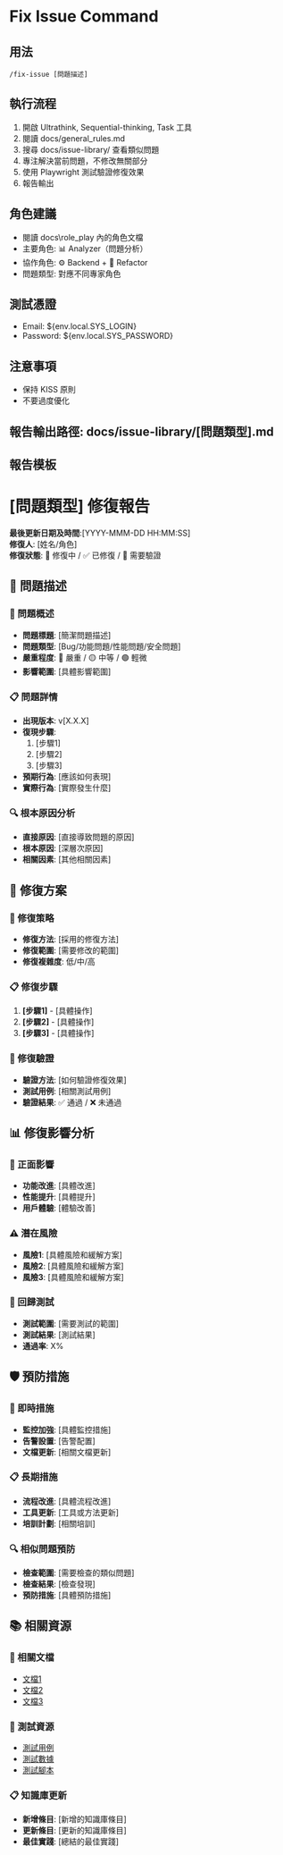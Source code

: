 # Fix Issue Command

## 用法
`/fix-issue [問題描述]`

## 執行流程
1. 開啟 Ultrathink, Sequential-thinking, Task 工具
2. 閱讀 docs/general_rules.md
3. 搜尋 docs/issue-library/ 查看類似問題
4. 專注解決當前問題，不修改無關部分
5. 使用 Playwright 測試驗證修復效果
6. 報告輸出

## 角色建議
- 閱讀 docs\role_play 內的角色文檔
- 主要角色: 📊 Analyzer（問題分析）
- 協作角色: ⚙️ Backend + 🧹 Refactor
- 問題類型: 對應不同專家角色

## 測試憑證
- Email: ${env.local.SYS_LOGIN}
- Password: ${env.local.SYS_PASSWORD}

## 注意事項
- 保持 KISS 原則
- 不要過度優化

## 報告輸出路徑: docs/issue-library/[問題類型].md

## 報告模板
# [問題類型] 修復報告

**最後更新日期及時間**:[YYYY-MMM-DD HH:MM:SS]  
**修復人**: [姓名/角色]  
**修復狀態**: 🔧 修復中 / ✅ 已修復 / 🔄 需要驗證

## 🚨 問題描述

### 🎯 問題概述
- **問題標題**: [簡潔問題描述]
- **問題類型**: [Bug/功能問題/性能問題/安全問題]
- **嚴重程度**: 🔴 嚴重 / 🟡 中等 / 🟢 輕微
- **影響範圍**: [具體影響範圍]

### 📋 問題詳情
- **出現版本**: v[X.X.X]
- **復現步驟**:
  1. [步驟1]
  2. [步驟2]
  3. [步驟3]
- **預期行為**: [應該如何表現]
- **實際行為**: [實際發生什麼]

### 🔍 根本原因分析
- **直接原因**: [直接導致問題的原因]
- **根本原因**: [深層次原因]
- **相關因素**: [其他相關因素]

## 🔧 修復方案

### 🎯 修復策略
- **修復方法**: [採用的修復方法]
- **修復範圍**: [需要修改的範圍]
- **修復複雜度**: 低/中/高

### 📋 修復步驟
1. **[步驟1]** - [具體操作]
2. **[步驟2]** - [具體操作]
3. **[步驟3]** - [具體操作]

### 🧪 修復驗證
- **驗證方法**: [如何驗證修復效果]
- **測試用例**: [相關測試用例]
- **驗證結果**: ✅ 通過 / ❌ 未通過

## 📊 修復影響分析

### 🎯 正面影響
- **功能改進**: [具體改進]
- **性能提升**: [具體提升]
- **用戶體驗**: [體驗改善]

### ⚠️ 潛在風險
- **風險1**: [具體風險和緩解方案]
- **風險2**: [具體風險和緩解方案]
- **風險3**: [具體風險和緩解方案]

### 🔄 回歸測試
- **測試範圍**: [需要測試的範圍]
- **測試結果**: [測試結果]
- **通過率**: X%

## 🛡️ 預防措施

### 🎯 即時措施
- **監控加強**: [具體監控措施]
- **告警設置**: [告警配置]
- **文檔更新**: [相關文檔更新]

### 📋 長期措施
- **流程改進**: [具體流程改進]
- **工具更新**: [工具或方法更新]
- **培訓計劃**: [相關培訓]

### 🔍 相似問題預防
- **檢查範圍**: [需要檢查的類似問題]
- **檢查結果**: [檢查發現]
- **預防措施**: [具體預防措施]

## 📚 相關資源

### 🔗 相關文檔
- [文檔1](路徑)
- [文檔2](路徑)
- [文檔3](路徑)

### 🧪 測試資源
- [測試用例](路徑)
- [測試數據](路徑)
- [測試腳本](路徑)

### 📋 知識庫更新
- **新增條目**: [新增的知識庫條目]
- **更新條目**: [更新的知識庫條目]
- **最佳實踐**: [總結的最佳實踐]
